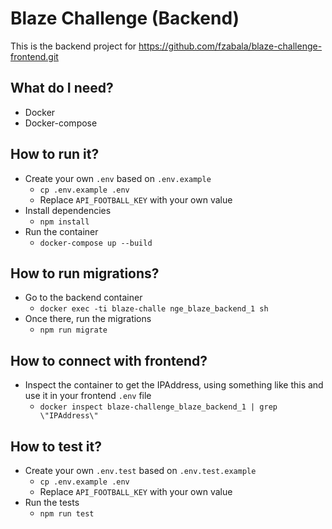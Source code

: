 # Blaze Challenge (Backend)

This is the backend project for https://github.com/fzabala/blaze-challenge-frontend.git

## What do I need?
- Docker
- Docker-compose

## How to run it?

- Create your own `.env` based on `.env.example`
  - `cp .env.example .env`
  - Replace `API_FOOTBALL_KEY` with your own value
- Install dependencies
  - `npm install`
- Run the container
  - `docker-compose up --build`

## How to run migrations?

- Go to the backend container
  - `docker exec -ti blaze-challe nge_blaze_backend_1 sh`
- Once there, run the migrations
  - `npm run migrate`

## How to connect with frontend?
- Inspect the container to get the IPAddress, using something like this and use it in your frontend `.env` file
  - `docker inspect blaze-challenge_blaze_backend_1 | grep \"IPAddress\"`

## How to test it?

- Create your own `.env.test` based on `.env.test.example`
  - `cp .env.example .env`
  - Replace `API_FOOTBALL_KEY` with your own value
- Run the tests
  - `npm run test`
